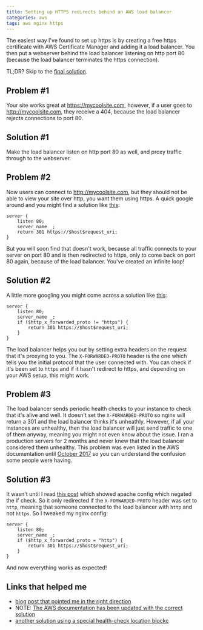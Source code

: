 ```yaml
---
title: Setting up HTTPS redirects behind an AWS load balancer
categories: aws
tags: aws nginx https
---
```


The easiest way I've found to set up https is by creating a free https 
certificate with AWS Certificate Manager and adding it a load balancer.
You then put a webserver behind the load balancer listening on http port 80
(because the load balancer terminates the https connection).

TL;DR? Skip to the [final solution](#solution-3).

## Problem #1

Your site works great at https://mycoolsite.com, however, if a user goes to
http://mycoolsite.com, they receive a 404, because the load balancer rejects
connections to port 80.

## Solution #1

Make the load balancer listen on http port 80 as well, and proxy traffic
through to the webserver.

## Problem #2

Now users can connect to http://mycoolsite.com, but they should not be able to
view your site over http, you want them using https. A quick google around and 
you might find a solution like [this](https://bjornjohansen.no/redirect-to-https-with-nginx):

```nginx
server {
	listen 80;
	server_name _;
	return 301 https://$host$request_uri;
}
```

But you will soon find that doesn't work, because all traffic connects to your 
server on port 80 and is then redirected to https, only to come back on port 80
again, because of the load balancer. You've created an infinite loop!

## Solution #2

A little more googling you might come across a solution like 
[this](https://oanhnn.github.io/2016-02-29/how-to-force-https-behind-aws-elb.html):

```nginx
server {
    listen 80;
    server_name _;
    if ($http_x_forwarded_proto != "https") {
        return 301 https://$host$request_uri;
    }
}
```

The load balancer helps you out by setting extra headers on the request that 
it's proxying to you. The `X-FORWARDED-PROTO` header is the one which tells
you the initial protocol that the user connected with. You can check if it's
been set to `https` and if it hasn't redirect to https, and depending on your 
AWS setup, this might work.

## Problem #3

The load balancer sends periodic health checks to your instance to check that
it's alive and well. It doesn't set the `X-FORWARDED-PROTO` so nginx will 
return a 301 and the load balancer thinks it's unheathly. However, if all your
instances are unhealthy, then the load balancer will just send traffic to one
of them anyway, meaning you might not even know about the issue. I ran a 
production servers for 2 months and never knew that the load balancer 
considered them unhealthy. This problem was even listed in the 
AWS documentation until
[October 2017](https://web.archive.org/web/20171027023806/https://aws.amazon.com/premiumsupport/knowledge-center/redirect-http-https-elb/)
so you can understand the confusion some people were having.

## Solution #3

It wasn't until I read [this post](http://fuzzyblog.io/blog/aws/2017/02/03/redirecting-http-to-https-with-aws-and-elb.html)
which showed apache config which negated the if check. So it only redirected 
if the `X-FORWARDED-PROTO` header was set to `http`, meaning that someone
connected to the load balancer with `http` and not `https`. So I tweaked my
nginx config:

```nginx
server {
    listen 80;
    server_name _;
    if ($http_x_forwarded_proto = "http") {
        return 301 https://$host$request_uri;
    }
}
```

And now everything works as expected!


## Links that helped me

* [blog post that pointed me in the right direction](http://fuzzyblog.io/blog/aws/2017/02/03/redirecting-http-to-https-with-aws-and-elb.html)
* NOTE: [The AWS documentation has been updated with the correct solution](https://aws.amazon.com/premiumsupport/knowledge-center/redirect-http-https-elb/)
* [another solution using a special health-check location blockc](https://serverfault.com/a/721358/243144)
